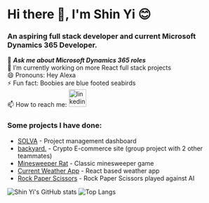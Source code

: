 # Hi there :vulcan_salute:, I'm Shin Yi :blush:	
### An aspiring full stack developer and current Microsoft Dynamics 365 Developer.

💬 ***Ask me about Microsoft Dynamics 365 roles***<br/>
🔭 I’m currently working on more React full stack projects<br/>
😄 Pronouns: Hey Alexa<br/>
⚡ Fun fact: Boobies are blue footed seabirds<br/>
📫 How to reach me: [<img src='https://cdn.jsdelivr.net/npm/simple-icons@3.0.1/icons/linkedin.svg' alt='linkedin' height='40'>](https://www.linkedin.com/in/angshinyi)

### Some projects I have done:
- [SOLVA](https://github.com/shinyi-a/solva) - Project management dashboard
- [backyard.](https://frontdoor-ts.vercel.app/) - Crypto E-commerce site (group project with 2 other teammates)
- [Minesweeper Rat](https://github.com/shinyi-a/minesweeperRat) - Classic minesweeper game
- [Current Weather App](https://github.com/shinyi-a/currentweather) - React based weather app
- [Rock Paper Scissors](https://github.com/shinyi-a/rockpaperscissors) - Rock Paper Scissors played against AI<br/>

![Shin Yi's GitHub stats](https://github-readme-stats.vercel.app/api?username=shinyi-a&show_icons=true&bg_color=F7F7F7&title_color=0B0433&text_color=1A0A7C) ![Top Langs](https://github-readme-stats.vercel.app/api/top-langs/?username=shinyi-a&layout=compact&bg_color=F7F7F7&title_color=0B0433&text_color=1A0A7C)
